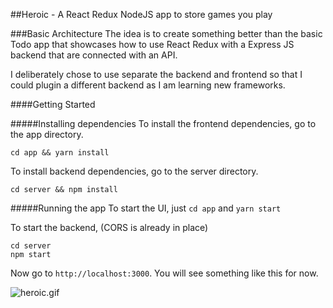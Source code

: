 ##Heroic - A React Redux NodeJS app to store games you play

###Basic Architecture
The idea is to create something better than the basic Todo app that showcases
how to use React Redux with a Express JS backend that are connected with an API.

I deliberately chose to use separate the backend and frontend so that I could
plugin a different backend as I am learning new frameworks.

####Getting Started

#####Installing dependencies
To install the frontend dependencies, go to the app directory.
```
cd app && yarn install
```
To install backend dependencies, go to the server directory.
```
cd server && npm install
```

#####Running the app
To start the UI, just `cd app` and `yarn start`

To start the backend, (CORS is already in place)
```
cd server
npm start
```
Now go to `http://localhost:3000`. You will see something like this for now.

![heroic.gif](https://media.giphy.com/media/l0IxZuMSSI7BMmc9O/source.gif)
